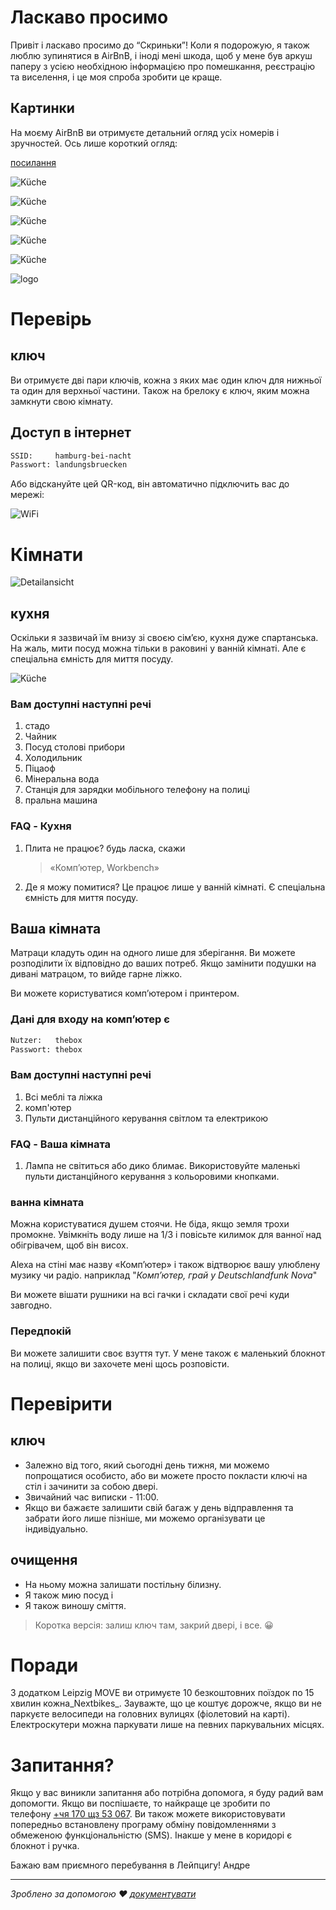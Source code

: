 # Ласкаво просимо

Привіт і ласкаво просимо до “Скриньки”! Коли я подорожую, я також люблю зупинятися в AirBnB, і іноді мені шкода, щоб у мене був аркуш паперу з усією необхідною інформацією про помешкання, реєстрацію та виселення, і це моя спроба зробити це краще.

## Картинки

На моєму AirBnB ви отримуєте детальний огляд усіх номерів і зручностей. Ось лише короткий огляд:

[посилання](/README.en.md ":data-zoom-src=\_media/rooms/kueche.jpg")

<div class="grid">

![Küche](_media/rooms/kueche.jpg ":class=img-zoomable")

![Küche](_media/rooms/kueche.jpg ":class=img-zoomable")

![Küche](_media/rooms/kueche.jpg ":class=img-zoomable")

![Küche](_media/rooms/kueche.jpg ":class=img-zoomable")

![Küche](_media/rooms/kueche.jpg ":class=img-zoomable")

![logo](https://docsify.js.org/_media/icon.svg ":class=img-zoomable")

</div>

# Перевірь

## ключ

Ви отримуєте дві пари ключів, кожна з яких має один ключ для нижньої та один для верхньої частини. Також на брелоку є ключ, яким можна замкнути свою кімнату.

## Доступ в інтернет

```txt
SSID:     hamburg-bei-nacht
Passwort: landungsbruecken
```

Або відскануйте цей QR-код, він автоматично підключить вас до мережі:

![WiFi](_media/wlan.png ":size=200")

# Кімнати

![Detailansicht](_media/thebox-map-detail.png)

## кухня

Оскільки я зазвичай їм внизу зі своєю сім’єю, кухня дуже спартанська. На жаль, мити посуд можна тільки в раковині у ванній кімнаті. Але є спеціальна ємність для миття посуду.

![Küche](_media/rooms/kueche.jpg ":size=200")

### Вам доступні наступні речі

1.  стадо
2.  Чайник
3.  Посуд столові прибори
4.  Холодильник
5.  Піцаоф
6.  Мінеральна вода
7.  Станція для зарядки мобільного телефону на полиці
8.  пральна машина

### FAQ - Кухня

1.  Плита не працює? будь ласка, скажи
    > «Комп’ютер, Workbench»
2.  Де я можу помитися? Це працює лише у ванній кімнаті. Є спеціальна ємність для миття посуду.

## Ваша кімната

Матраци кладуть один на одного лише для зберігання. Ви можете розподілити їх відповідно до ваших потреб. Якщо замінити подушки на дивані матрацом, то вийде гарне ліжко.

Ви можете користуватися комп’ютером і принтером.

### Дані для входу на комп’ютер є

```txt
Nutzer:   thebox
Passwort: thebox
```

### Вам доступні наступні речі

1.  Всі меблі та ліжка
2.  комп'ютер
3.  Пульти дистанційного керування світлом та електрикою

### FAQ - Ваша кімната

1.  Лампа не світиться або дико блимає. Використовуйте маленькі пульти дистанційного керування з кольоровими кнопками.

### ванна кімната

Можна користуватися душем стоячи. Не біда, якщо земля трохи промокне. Увімкніть воду лише на 1/3 і повісьте килимок для ванної над обігрівачем, щоб він висох.

Alexa на стіні має назву «Комп’ютер» і також відтворює вашу улюблену музику чи радіо. наприклад "_Комп’ютер, грай у Deutschlandfunk Nova_"

Ви можете вішати рушники на всі гачки і складати свої речі куди завгодно.

### Передпокій

Ви можете залишити своє взуття тут. У мене також є маленький блокнот на полиці, якщо ви захочете мені щось розповісти.

# Перевірити

## ключ

-   Залежно від того, який сьогодні день тижня, ми можемо попрощатися особисто, або ви можете просто покласти ключі на стіл і зачинити за собою двері.
-   Звичайний час виписки - 11:00.
-   Якщо ви бажаєте залишити свій багаж у день відправлення та забрати його лише пізніше, ми можемо організувати це індивідуально.

## очищення

-   На ньому можна залишати постільну білизну.
-   Я також мию посуд і
-   Я також виношу сміття.

> Коротка версія: залиш ключ там, закрий двері, і все. 😀

# Поради

З додатком Leipzig MOVE ви отримуєте 10 безкоштовних поїздок по 15 хвилин кожна_Nextbikes_. Зауважте, що це коштує дорожче, якщо ви не паркуєте велосипеди на головних вулицях (фіолетовий на карті). Електроскутери можна паркувати лише на певних паркувальних місцях.

# Запитання?

Якщо у вас виникли запитання або потрібна допомога, я буду радий вам допомогти. Якщо ви поспішаєте, то найкраще це зробити по телефону <a href="tel:+491707353067">+чя 170 щз 53 067</a>. Ви також можете використовувати попередньо встановлену програму обміну повідомленнями з обмеженою функціональністю (SMS). Інакше у мене в коридорі є блокнот і ручка.

Бажаю вам приємного перебування в Лейпцигу!
Андре

* * *

_Зроблено за допомогою ❤️ [документувати](https://docsify.js.org/)_
